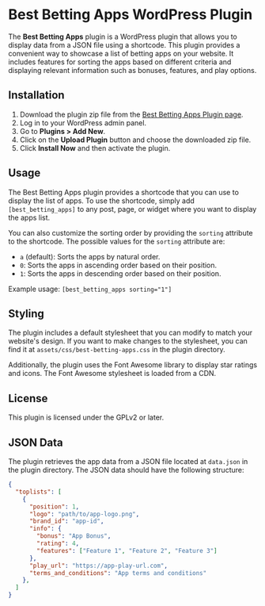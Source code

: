 # Best Betting Apps WordPress Plugin

The **Best Betting Apps** plugin is a WordPress plugin that allows you to display data from a JSON file using a shortcode. This plugin provides a convenient way to showcase a list of betting apps on your website. It includes features for sorting the apps based on different criteria and displaying relevant information such as bonuses, features, and play options.

## Installation

1. Download the plugin zip file from the [Best Betting Apps Plugin page](https://github.com/Li8ning/best-betting-apps).
2. Log in to your WordPress admin panel.
3. Go to **Plugins > Add New**.
4. Click on the **Upload Plugin** button and choose the downloaded zip file.
5. Click **Install Now** and then activate the plugin.

## Usage

The Best Betting Apps plugin provides a shortcode that you can use to display the list of apps. To use the shortcode, simply add `[best_betting_apps]` to any post, page, or widget where you want to display the apps list.

You can also customize the sorting order by providing the `sorting` attribute to the shortcode. The possible values for the `sorting` attribute are:

- `a` (default): Sorts the apps by natural order.
- `0`: Sorts the apps in ascending order based on their position.
- `1`: Sorts the apps in descending order based on their position.

Example usage: `[best_betting_apps sorting="1"]`

## Styling

The plugin includes a default stylesheet that you can modify to match your website's design. If you want to make changes to the stylesheet, you can find it at `assets/css/best-betting-apps.css` in the plugin directory.

Additionally, the plugin uses the Font Awesome library to display star ratings and icons. The Font Awesome stylesheet is loaded from a CDN.

## License
This plugin is licensed under the GPLv2 or later.

## JSON Data

The plugin retrieves the app data from a JSON file located at `data.json` in the plugin directory. The JSON data should have the following structure:

```json
{
  "toplists": [
    {
      "position": 1,
      "logo": "path/to/app-logo.png",
      "brand_id": "app-id",
      "info": {
        "bonus": "App Bonus",
        "rating": 4,
        "features": ["Feature 1", "Feature 2", "Feature 3"]
      },
      "play_url": "https://app-play-url.com",
      "terms_and_conditions": "App terms and conditions"
    },
  ]
}
